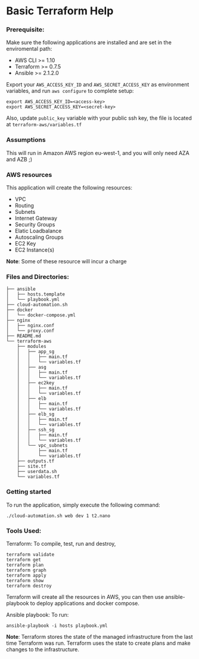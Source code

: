 # Basic Terraform Help

### Prerequisite:

Make sure the following applications are installed and are set in the enviromental path:

- AWS CLI >= 1.10
- Terraform >= 0.7.5
- Ansible >= 2.1.2.0

Export your `AWS_ACCESS_KEY_ID` and `AWS_SECRET_ACCESS_KEY` as environment variables, and run `aws configure` to complete setup:

```shell
export AWS_ACCESS_KEY_ID=<access-key>
export AWS_SECRET_ACCESS_KEY=<secret-key>
```

Also, update `public_key` variable with your public ssh key, the file is located at `terraform-aws/variables.tf`

### Assumptions

This will run in Amazon AWS region eu-west-1, and you will only need AZA and AZB ;)

### AWS resources

This application will create the following resources:

 * VPC
 * Routing
 * Subnets
 * Internet Gateway
 * Security Groups
 * Elatic Loadbalance
 * Autoscaling Groups
 * EC2 Key
 * EC2 Instance(s)

**Note**: Some of these resource will incur a charge

### Files and Directories:

```
├── ansible
│   ├── hosts.template
│   └── playbook.yml
├── cloud-automation.sh
├── docker
│   └── docker-compose.yml
├── nginx
│   ├── nginx.conf
│   └── proxy.conf
├── README.md
└── terraform-aws
    ├── modules
    │   ├── app_sg
    │   │   ├── main.tf
    │   │   └── variables.tf
    │   ├── asg
    │   │   ├── main.tf
    │   │   └── variables.tf
    │   ├── ec2key
    │   │   ├── main.tf
    │   │   └── variables.tf
    │   ├── elb
    │   │   ├── main.tf
    │   │   └── variables.tf
    │   ├── elb_sg
    │   │   ├── main.tf
    │   │   └── variables.tf
    │   ├── ssh_sg
    │   │   ├── main.tf
    │   │   └── variables.tf
    │   └── vpc_subnets
    │       ├── main.tf
    │       └── variables.tf
    ├── outputs.tf
    ├── site.tf
    ├── userdata.sh
    └── variables.tf
```
### Getting started

To run the application, simply execute the following command:
```shell
./cloud-automation.sh web dev 1 t2.nano
```

### Tools Used:

Terraform: To compile, test, run and destroy,
```shell
terraform validate
terraform get
terraform plan
terraform graph
terraform apply
terraform show
terraform destroy
```
Terraform will create all the resources in AWS, you can then use ansible-playbook to deploy applications and docker compose.

Ansible playbook: To run:
```shell
ansible-playbook -i hosts playbook.yml
```
**Note**: Terraform stores the state of the managed infrastructure from the last time Terraform was run. Terraform uses the state to create plans and make changes to the infrastructure.
